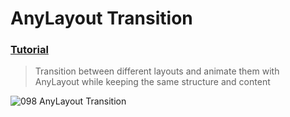  # AnyLayout Transition
 ### [Tutorial](https://designcode.io/swiftui-handbook-anylayout-transition)
> Transition between different layouts and animate them with AnyLayout while keeping the same structure and content


![098 AnyLayout Transition](https://github.com/mrgsdev/DesignCode/assets/157994617/c952dcc5-b170-4827-ac42-f8323a1f2175)

 